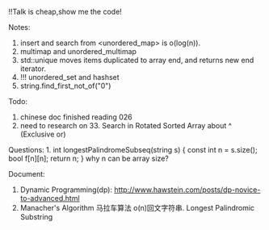 
!!Talk is cheap,show me the code!

Notes:
1. insert and search from <unordered_map> is o(log(n)).
2. multimap and unordered_multimap
3. std::unique moves items duplicated to array end, and returns new end iterator.
4. !!! unordered_set and hashset
5. string.find_first_not_of("0")



Todo:
1. chinese doc finished reading 026
2. need to research on 33. Search in Rotated Sorted Array about ^ (Exclusive or)


Questions:
1.
    int longestPalindromeSubseq(string s) {
        const int n = s.size();
          bool f[n][n];
          return n;
    }
    why n can be array size?

Document:
1. Dynamic Programming(dp): http://www.hawstein.com/posts/dp-novice-to-advanced.html
2. Manacher's Algorithm 马拉车算法 o(n)回文字符串. Longest Palindromic Substring